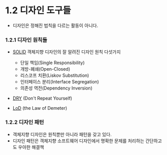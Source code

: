 # 1.2 디자인 도구들
- 디자인은 정해진 법칙을 다르는 활동이 아니다.

### 1.2.1 디자인 원칙들
- [SOLID](https://ko.wikipedia.org/wiki/SOLID_(%EA%B0%9D%EC%B2%B4_%EC%A7%80%ED%96%A5_%EC%84%A4%EA%B3%84)) 객체지향 디자인의 잘 알려진 디자인 원칙 다섯가지
    - 단일 책임(Single Responsibility)
    - 개방-폐쇄(Open-Closed)
    - 리스코프 치환(Liskov Substitution)
    - 인터페이스 분리(Interface Segregation)
    - 의존성 역전(Dependency Inversion)

- [DRY](https://en.wikipedia.org/wiki/Don%27t_repeat_yourself) (Don't Repeat Yourself)
- [LoD](https://en.wikipedia.org/wiki/Law_of_Demeter) (the Law of Demeter)

### 1.2.2 디자인 패턴
- 객체지향 디자인은 원칙뿐만 아니라 패턴을 갖고 있다.
- 디자인 패턴은 객체지향 소프트웨어 디자인에서 명확한 문제를 처리하는 간단하고도 우아한 해결책